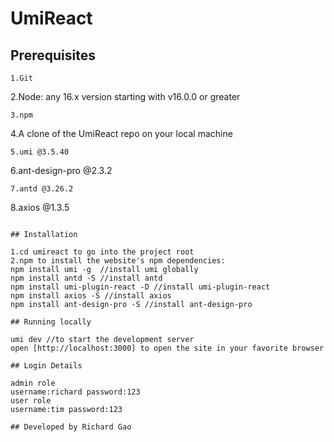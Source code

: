 # UmiReact
## Prerequisites
```
1.Git
```
2.Node: any 16.x version starting with v16.0.0 or greater
```
3.npm
```
4.A clone of the UmiReact repo on your local machine
```
5.umi @3.5.40
```
6.ant-design-pro @2.3.2
```
7.antd @3.26.2
```
8.axios @1.3.5
```

## Installation

1.cd umireact to go into the project root
2.npm to install the website's npm dependencies:
npm install umi -g  //install umi globally
npm install antd -S //install antd
npm install umi-plugin-react -D //install umi-plugin-react
npm install axios -S //install axios
npm install ant-design-pro -S //install ant-design-pro

## Running locally

umi dev //to start the development server 
open [http://localhost:3000] to open the site in your favorite browser

## Login Details

admin role
username:richard password:123
user role
username:tim password:123

## Developed by Richard Gao


